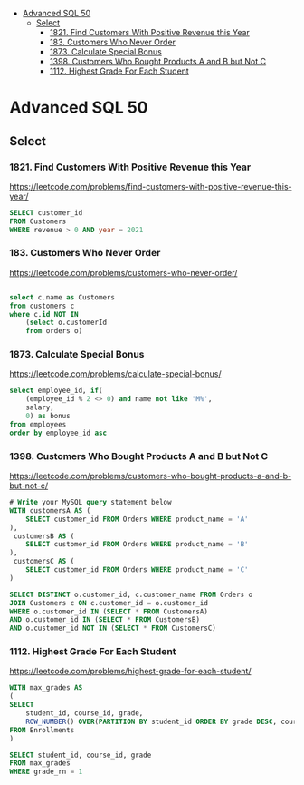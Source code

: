 - [Advanced SQL 50](#advanced-sql-50)
  - [Select](#select)
    - [1821. Find Customers With Positive Revenue this Year](#1821-find-customers-with-positive-revenue-this-year)
    - [183. Customers Who Never Order](#183-customers-who-never-order)
    - [1873. Calculate Special Bonus](#1873-calculate-special-bonus)
    - [1398. Customers Who Bought Products A and B but Not C](#1398-customers-who-bought-products-a-and-b-but-not-c)
    - [1112. Highest Grade For Each Student](#1112-highest-grade-for-each-student)

# Advanced SQL 50

## Select

### 1821. Find Customers With Positive Revenue this Year
https://leetcode.com/problems/find-customers-with-positive-revenue-this-year/

```sql
SELECT customer_id
FROM Customers
WHERE revenue > 0 AND year = 2021
```

### 183. Customers Who Never Order
https://leetcode.com/problems/customers-who-never-order/

```sql

select c.name as Customers
from customers c
where c.id NOT IN
    (select o.customerId 
    from orders o)
```

### 1873. Calculate Special Bonus
https://leetcode.com/problems/calculate-special-bonus/

```sql
select employee_id, if(
    (employee_id % 2 <> 0) and name not like 'M%', 
    salary,
    0) as bonus
from employees
order by employee_id asc
```

### 1398. Customers Who Bought Products A and B but Not C
https://leetcode.com/problems/customers-who-bought-products-a-and-b-but-not-c/

```sql
# Write your MySQL query statement below
WITH customersA AS (
    SELECT customer_id FROM Orders WHERE product_name = 'A'
),
 customersB AS (
    SELECT customer_id FROM Orders WHERE product_name = 'B'
),
 customersC AS (
    SELECT customer_id FROM Orders WHERE product_name = 'C'
)

SELECT DISTINCT o.customer_id, c.customer_name FROM Orders o
JOIN Customers c ON c.customer_id = o.customer_id
WHERE o.customer_id IN (SELECT * FROM CustomersA)
AND o.customer_id IN (SELECT * FROM CustomersB)
AND o.customer_id NOT IN (SELECT * FROM CustomersC)
```

### 1112. Highest Grade For Each Student
https://leetcode.com/problems/highest-grade-for-each-student/

```sql
WITH max_grades AS 
(
SELECT 
    student_id, course_id, grade,
    ROW_NUMBER() OVER(PARTITION BY student_id ORDER BY grade DESC, course_id ASC) as grade_rn
FROM Enrollments
)

SELECT student_id, course_id, grade
FROM max_grades
WHERE grade_rn = 1
```
